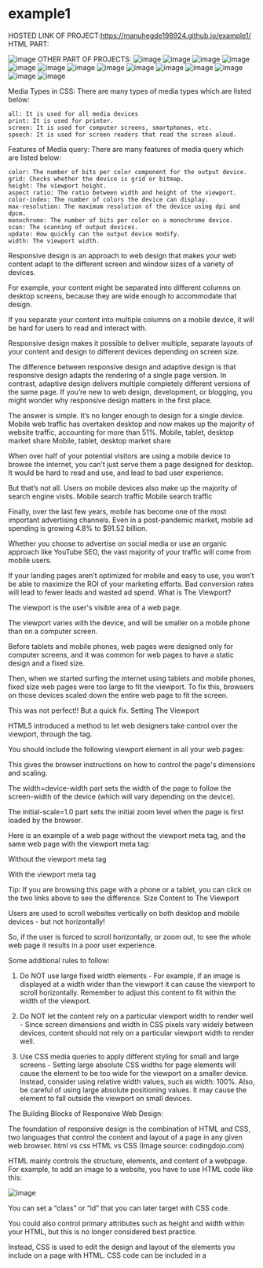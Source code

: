 # example1

HOSTED LINK OF PROJECT:https://manuhegde198924.github.io/example1/
HTML PART:

![image](https://github.com/manuhegde198924/example1/assets/128891377/368290eb-a1fd-46b0-b050-5be7403cd907)
OTHER PART OF PROJECTS:
![image](https://github.com/manuhegde198924/example1/assets/128891377/43e999cf-790b-4aa4-8a5e-ae6484d180fb)
![image](https://github.com/manuhegde198924/example1/assets/128891377/d2f8d753-c69a-4e7c-b3a9-4262b5e133c0)
![image](https://github.com/manuhegde198924/example1/assets/128891377/ec4d1f21-a944-491b-924c-39ac76fefd88)
![image](https://github.com/manuhegde198924/example1/assets/128891377/5e2e260c-9ff8-49bd-a61e-2f91362993bb)
![image](https://github.com/manuhegde198924/example1/assets/128891377/e9f72dc7-026e-4064-9c54-68cd71ff0877)
![image](https://github.com/manuhegde198924/example1/assets/128891377/ea02bc28-a46c-45f0-b759-885328990041)
![image](https://github.com/manuhegde198924/example1/assets/128891377/238f4af9-5e48-4c41-a218-3f081b90633b)
![image](https://github.com/manuhegde198924/example1/assets/128891377/413a2e80-23ce-4364-ae0c-f041751131af)
![image](https://github.com/manuhegde198924/example1/assets/128891377/e278dcf3-15b0-4908-9c0d-734c54878389)
![image](https://github.com/manuhegde198924/example1/assets/128891377/2fddc89b-d405-45a0-b421-e145d83cea2b)
![image](https://github.com/manuhegde198924/example1/assets/128891377/236cc3db-331e-4c0c-9004-f2f35d20f787)
![image](https://github.com/manuhegde198924/example1/assets/128891377/1dae32ab-8279-473e-9147-bc2b772b1932)
![image](https://github.com/manuhegde198924/example1/assets/128891377/be28141c-cedb-4856-a8be-2d423844e9a0)
![image](https://github.com/manuhegde198924/example1/assets/128891377/787ca100-b35a-4b1f-b0bd-d4a893f0c34d)

 
Media Types in CSS: There are many types of media types which are listed below:

    all: It is used for all media devices
    print: It is used for printer.
    screen: It is used for computer screens, smartphones, etc.
    speech: It is used for screen readers that read the screen aloud.

Features of Media query: There are many features of media query which are listed below:

    color: The number of bits per color component for the output device.
    grid: Checks whether the device is grid or bitmap.
    height: The viewport height.
    aspect ratio: The ratio between width and height of the viewport.
    color-index: The number of colors the device can display.
    max-resolution: The maximum resolution of the device using dpi and dpcm.
    monochrome: The number of bits per color on a monochrome device.
    scan: The scanning of output devices.
    update: How quickly can the output device modify.
    width: The viewport width.
Responsive design is an approach to web design that makes your web content adapt to the different screen and window sizes of a variety of devices.

For example, your content might be separated into different columns on desktop screens, because they are wide enough to accommodate that design.

If you separate your content into multiple columns on a mobile device, it will be hard for users to read and interact with.

Responsive design makes it possible to deliver multiple, separate layouts of your content and design to different devices depending on screen size.

The difference between responsive design and adaptive design is that responsive design adapts the rendering of a single page version. In contrast, adaptive design delivers multiple completely different versions of the same page.
If you’re new to web design, development, or blogging, you might wonder why responsive design matters in the first place.

The answer is simple. It’s no longer enough to design for a single device. Mobile web traffic has overtaken desktop and now makes up the majority of website traffic, accounting for more than 51%.
Mobile, tablet, desktop market share
Mobile, tablet, desktop market share

When over half of your potential visitors are using a mobile device to browse the internet, you can’t just serve them a page designed for desktop. It would be hard to read and use, and lead to bad user experience.

But that’s not all. Users on mobile devices also make up the majority of search engine visits.
Mobile search traffic
Mobile search traffic

Finally, over the last few years, mobile has become one of the most important advertising channels. Even in a post-pandemic market, mobile ad spending is growing 4.8% to $91.52 billion.

Whether you choose to advertise on social media or use an organic approach like YouTube SEO, the vast majority of your traffic will come from mobile users.

If your landing pages aren’t optimized for mobile and easy to use, you won’t be able to maximize the ROI of your marketing efforts. Bad conversion rates will lead to fewer leads and wasted ad spend.
What is The Viewport?

The viewport is the user's visible area of a web page.

The viewport varies with the device, and will be smaller on a mobile phone than on a computer screen.

Before tablets and mobile phones, web pages were designed only for computer screens, and it was common for web pages to have a static design and a fixed size.

Then, when we started surfing the internet using tablets and mobile phones, fixed size web pages were too large to fit the viewport. To fix this, browsers on those devices scaled down the entire web page to fit the screen.

This was not perfect!! But a quick fix.
Setting The Viewport

HTML5 introduced a method to let web designers take control over the viewport, through the <meta> tag.

You should include the following <meta> viewport element in all your web pages:
<meta name="viewport" content="width=device-width, initial-scale=1.0">

This gives the browser instructions on how to control the page's dimensions and scaling.

The width=device-width part sets the width of the page to follow the screen-width of the device (which will vary depending on the device).

The initial-scale=1.0 part sets the initial zoom level when the page is first loaded by the browser.

Here is an example of a web page without the viewport meta tag, and the same web page with the viewport meta tag:



Without the viewport meta tag



With the viewport meta tag

Tip: If you are browsing this page with a phone or a tablet, you can click on the two links above to see the difference.
Size Content to The Viewport

Users are used to scroll websites vertically on both desktop and mobile devices - but not horizontally!

So, if the user is forced to scroll horizontally, or zoom out, to see the whole web page it results in a poor user experience.

Some additional rules to follow:

1. Do NOT use large fixed width elements - For example, if an image is displayed at a width wider than the viewport it can cause the viewport to scroll horizontally. Remember to adjust this content to fit within the width of the viewport.

2. Do NOT let the content rely on a particular viewport width to render well - Since screen dimensions and width in CSS pixels vary widely between devices, content should not rely on a particular viewport width to render well.

3. Use CSS media queries to apply different styling for small and large screens - Setting large absolute CSS widths for page elements will cause the element to be too wide for the viewport on a smaller device. Instead, consider using relative width values, such as width: 100%. Also, be careful of using large absolute positioning values. It may cause the element to fall outside the viewport on small devices.

The Building Blocks of Responsive Web Design:

The foundation of responsive design is the combination of HTML and CSS, two languages that control the content and layout of a page in any given web browser.
html vs css
HTML vs CSS (Image source: codingdojo.com)

HTML mainly controls the structure, elements, and content of a webpage. For example, to add an image to a website, you have to use HTML code like this:

<img src="image.gif" alt="image" class=”full-width-img”>

You can set a “class” or “id” that you can later target with CSS code.

You could also control primary attributes such as height and width within your HTML, but this is no longer considered best practice.

Instead, CSS is used to edit the design and layout of the elements you include on a page with HTML. CSS code can be included in a <style> section of a HTML document, or as a separate stylesheet file.

For example, we could edit the width of all HTML images at the element level like this:

img {
width: 100%;
}

Or we could target the specific class “full-width-img” by adding a period in front.

.full-width-img {
width: 100%;
}
Responsive Web Design - Images

Resize the browser window to see how the image scales to fit the page.
Using The width Property

If the width property is set to a percentage and the height property is set to "auto", the image will be responsive and scale up and down:
Example
img {
  width: 100%;
  height: auto;
}

Notice that in the example above, the image can be scaled up to be larger than its original size. A better solution, in many cases, will be to use the max-width property instead.
Using The max-width Property

If the max-width property is set to 100%, the image will scale down if it has to, but never scale up to be larger than its original size:
Example
img {
  max-width: 100%;
  height: auto;
}
Add an Image to The Example Web Page
Example
img {
  width: 100%;
  height: auto;
}
Background Images

Background images can also respond to resizing and scaling.

Here we will show three different methods:

1. If the background-size property is set to "contain", the background image will scale, and try to fit the content area. However, the image will keep its aspect ratio (the proportional relationship between the image's width and height):

Here is the CSS code:
Example
div {
  width: 100%;
  height: 400px;
  background-image: url('img_flowers.jpg');
  background-repeat: no-repeat;
  background-size: contain;
  border: 1px solid red;
}

2. If the background-size property is set to "100% 100%", the background image will stretch to cover the entire content area:

Here is the CSS code:
Example
div {
  width: 100%;
  height: 400px;
  background-image: url('img_flowers.jpg');
  background-size: 100% 100%;
  border: 1px solid red;
}

3. If the background-size property is set to "cover", the background image will scale to cover the entire content area. Notice that the "cover" value keeps the aspect ratio, and some part of the background image may be clipped:

Here is the CSS code:
Example
div {
  width: 100%;
  height: 400px;
  background-image: url('img_flowers.jpg');
  background-size: cover;
  border: 1px solid red;
}
Different Images for Different Devices

A large image can be perfect on a big computer screen, but useless on a small device. Why load a large image when you have to scale it down anyway? To reduce the load, or for any other reasons, you can use media queries to display different images on different devices.

Here is one large image and one smaller image that will be displayed on different devices:
Example
/* For width smaller than 400px: */
body {
  background-image: url('img_smallflower.jpg');
}

/* For width 400px and larger: */
@media only screen and (min-width: 400px) {
  body {
    background-image: url('img_flowers.jpg');
  }
}

The Media query in CSS is used to create a responsive web design. It means that the view of a web page differs from system to system based on screen or media types. The breakpoint specifies for what device-width size, the content is just starting to break or deform.

Media queries can be used to check many things:

    width and height of the viewport
    width and height of the device
    Orientation
    Resolution

A media query consist of a media type that can contain one or more expression which can be either true or false. The result of the query is true if the specified media matches the type of device the document is displayed on. If the media query is true then a style sheet is applied.

Syntax:

@media not | only mediatype and (expression) {
    // Code content
}

Example: This example illustrates the CSS media query with the different device-width for making it responsive.

<!DOCTYPE html>
<html>
 
<head>
    <title>CSS media query</title>
    <style>
        body {
            text-align: center;
        }
 
        .gfg {
            font-size: 40px;
            font-weight: bold;
            color: green;
        }
 
        @media screen and (max-width:800px) {
            body {
                text-align: center;
                background-color: green;
            }
 
            .gfg {
                font-size: 30px;
                font-weight: bold;
                color: white;
            }
 
            .geeks {
                color: white;
            }
        }
 
        @media screen and (max-width:500px) {
            body {
                text-align: center;
                background-color: blue;
            }
        }
    </style>
</head>
 
<body>
    <div class="gfg">
        GeeksforGeeks
    </div>
    <div class="geeks">
        A computer science portal for geeks
    </div>
</body>
 
</html>

Output: From the output, we can see that if the max-width of the screen is reduced to 800px then the background color changes to green & if the max-width of the screen is reduced to 500px then the background color will turn to blue. For the desktop size width, the background color will be white.

Media Types in CSS: There are many types of media types which are listed below:

    all: It is used for all media devices
    print: It is used for printer.
    screen: It is used for computer screens, smartphones, etc.
    speech: It is used for screen readers that read the screen aloud.

Features of Media query: There are many features of media query which are listed below:

    color: The number of bits per color component for the output device.
    grid: Checks whether the device is grid or bitmap.
    height: The viewport height.
    aspect ratio: The ratio between width and height of the viewport.
    color-index: The number of colors the device can display.
    max-resolution: The maximum resolution of the device using dpi and dpcm.
    monochrome: The number of bits per color on a monochrome device.
    scan: The scanning of output devices.
    update: How quickly can the output device modify.
    width: The viewport width.
You can use the media query min-device-width, instead of min-width, which checks the device width, instead of the browser width. Then the image will not change when you resize the browser window:
Example
/* For devices smaller than 400px: */
body {
  background-image: url('img_smallflower.jpg');
}

/* For devices 400px and larger: */
@media only screen and (min-device-width: 400px) {
  body {
    background-image: url('img_flowers.jpg');
  }
}
The HTML <picture> Element

The HTML <picture> element gives web developers more flexibility in specifying image resources.

The most common use of the <picture> element will be for images used in responsive designs. Instead of having one image that is scaled up or down based on the viewport width, multiple images can be designed to more nicely fill the browser viewport.

The <picture> element works similar to the <video> and <audio> elements. You set up different sources, and the first source that fits the preferences is the one being used:
Example
<picture>
  <source srcset="img_smallflower.jpg" media="(max-width: 400px)">
  <source srcset="img_flowers.jpg">
  <img src="img_flowers.jpg" alt="Flowers">
</picture>

The srcset attribute is required, and defines the source of the image.

The media attribute is optional, and accepts the media queries you find in CSS @media rule.

You should also define an <img> element for browsers that do not support the <picture> element.

You can also control the design beyond just height, width, and color. Using CSS like this is how you make a design responsive when you combine it with a technique called media query.
Media Queries

A media query is a fundamental part of CSS3 that lets you render content to adapt to different factors like screen size or resolution.
media queries - responsive web design
Media queries for desktop, tablet, smartphone

It works in a similar way to an “if clause” in some programming languages, basically checking if a screen’s viewport is wide enough or too wide before executing the appropriate code.

@media screen and (min-width: 780px) {
.full-width-img {
margin: auto;
width: 90%;
}

If the screen is at least 780 pixels wide, “full-width-img” class images will take up 90% of the screen and be automatically centered by equally wide margins.
Fluid Layouts

A fluid layout is an essential part of modern responsive design. In the good old days, you would set a static value for every HTML element, like 600 pixels.

A fluid layout relies instead on dynamic values like a percentage of the viewport width.
fluid layout - responsive web design
Example of fluid layout

This approach will dynamically increase or decrease the different container element sizes based on the size of the screen.
Flexbox Layout

While a percentage-based layout is fluid, many designers and web developers felt it was not dynamic or flexible enough. Flexbox is a CSS module designed as a more efficient way to lay out multiple elements, even when the size of the contents inside the container is unknown.

A flex container expands items to fill available free space or shrinks them to prevent overflow. These flex containers have a number of unique properties, like justify-content, that you can’t edit with a regular HTML element.
flexbox justify
Flexbox container

It’s a complicated topic, so if you want to use it in your design, you should read CSS Tricks’ flexbox guide.
Responsive Images

The most basic iteration of responsive images follows the same concept as a fluid layout, using a dynamic unit to control the width or height. The sample CSS code we covered earlier already accomplishes this:

img {
width: 100%;
}

The % unit approximates to a single percentage of the width or height of the viewport and makes sure the image remains in proportion to the screen.

The problem with this approach is that every user has to download the full-sized image, even on mobile.

To serve different versions scaled for different devices, you need to use the HTML srcset attribute in your img tags, to specify more than one image size to choose from.

<img srcset="large-img.jpg 1024w,
middle-img.jpg 640w,
small-img.jpg  320w"
src="small.jpg"
/>

WordPress automatically uses this functionality for images included in posts or pages.
Speed

When you’re attempting to create a responsive design for your website, the loading speed should be a top priority.

Pages that load in 2 seconds have an average 9% bounce rate, while pages that take 5 seconds lead to a 38% bounce rate.

Your approach to responsiveness must not block or delay your page’s first render any more than it needs to.

There are several ways you could make your pages faster. Optimizing your images, implementing caching, minification, using a more efficient CSS layout, avoiding render-blocking JS, and improving your critical rendering path are all great ideas you should consider.

Kinsta customers have access to a quick and easy way to accomplish this by using the code minification feature that is built right into the MyKinsta dashboard, allowing customers to enable automatic CSS and JavaScript minification with a simple click.

You could also try to implement Google AMP for your mobile pages, but in our Google AMP case study, our mobile leads dropped by a whopping 59%.
Common Responsive Breakpoints

To work with media queries, you need to decide on the “responsive breakpoints” or screen size breakpoints. A breakpoint is the width of the screen where you use a media query to implement new CSS styles.
Common screen sizes

    Mobile: 360 x 640
    Mobile: 375 x 667
    Mobile: 360 x 720
    iPhone X: 375 x 812
    Pixel 2: 411 x 731
    Tablet: 768 x 1024
    Laptop: 1366 x 768
    High-res laptop or desktop: 1920 x 1080

If you choose a mobile-first approach to design, with a single column and smaller font sizes as the basis, you don’t need to include mobile breakpoints — unless you want to optimize the design for specific models.
mobile first - responsive web design
Mobile-first design (Image source: silocreativo.com)

So you can create a basic responsive design with just two breakpoints, one for tablets and one for laptops and desktop computers.
What is a Media Query?

Media query is a CSS technique introduced in CSS3.

It uses the @media rule to include a block of CSS properties only if a certain condition is true.
Example

If the browser window is 600px or smaller, the background color will be lightblue:
@media only screen and (max-width: 600px) {
  body {
    background-color: lightblue;
  }
}
Add a Breakpoint

Earlier in this tutorial we made a web page with rows and columns, and it was responsive, but it did not look good on a small screen.

Media queries can help with that. We can add a breakpoint where certain parts of the design will behave differently on each side of the breakpoint.

Desktop

Phone

Use a media query to add a breakpoint at 768px:
Example

When the screen (browser window) gets smaller than 768px, each column should have a width of 100%:
/* For desktop: */
.col-1 {width: 8.33%;}
.col-2 {width: 16.66%;}
.col-3 {width: 25%;}
.col-4 {width: 33.33%;}
.col-5 {width: 41.66%;}
.col-6 {width: 50%;}
.col-7 {width: 58.33%;}
.col-8 {width: 66.66%;}
.col-9 {width: 75%;}
.col-10 {width: 83.33%;}
.col-11 {width: 91.66%;}
.col-12 {width: 100%;}

@media only screen and (max-width: 768px) {
  /* For mobile phones: */
  [class*="col-"] {
    width: 100%;
  }
}
ADVERTISEMENT
Always Design for Mobile First

Mobile First means designing for mobile before designing for desktop or any other device (This will make the page display faster on smaller devices).

This means that we must make some changes in our CSS.

Instead of changing styles when the width gets smaller than 768px, we should change the design when the width gets larger than 768px. This will make our design Mobile First:
Example
/* For mobile phones: */
[class*="col-"] {
  width: 100%;
}

@media only screen and (min-width: 768px) {
  /* For desktop: */
  .col-1 {width: 8.33%;}
  .col-2 {width: 16.66%;}
  .col-3 {width: 25%;}
  .col-4 {width: 33.33%;}
  .col-5 {width: 41.66%;}
  .col-6 {width: 50%;}
  .col-7 {width: 58.33%;}
  .col-8 {width: 66.66%;}
  .col-9 {width: 75%;}
  .col-10 {width: 83.33%;}
  .col-11 {width: 91.66%;}
  .col-12 {width: 100%;}
}
Another Breakpoint

You can add as many breakpoints as you like.

We will also insert a breakpoint between tablets and mobile phones.

Desktop

Tablet

Phone

We do this by adding one more media query (at 600px), and a set of new classes for devices larger than 600px (but smaller than 768px):
Example

Note that the two sets of classes are almost identical, the only difference is the name (col- and col-s-):
/* For mobile phones: */
[class*="col-"] {
  width: 100%;
}

@media only screen and (min-width: 600px) {
  /* For tablets: */
  .col-s-1 {width: 8.33%;}
  .col-s-2 {width: 16.66%;}
  .col-s-3 {width: 25%;}
  .col-s-4 {width: 33.33%;}
  .col-s-5 {width: 41.66%;}
  .col-s-6 {width: 50%;}
  .col-s-7 {width: 58.33%;}
  .col-s-8 {width: 66.66%;}
  .col-s-9 {width: 75%;}
  .col-s-10 {width: 83.33%;}
  .col-s-11 {width: 91.66%;}
  .col-s-12 {width: 100%;}
}

@media only screen and (min-width: 768px) {
  /* For desktop: */
  .col-1 {width: 8.33%;}
  .col-2 {width: 16.66%;}
  .col-3 {width: 25%;}
  .col-4 {width: 33.33%;}
  .col-5 {width: 41.66%;}
  .col-6 {width: 50%;}
  .col-7 {width: 58.33%;}
  .col-8 {width: 66.66%;}
  .col-9 {width: 75%;}
  .col-10 {width: 83.33%;}
  .col-11 {width: 91.66%;}
  .col-12 {width: 100%;}
}

It might seem odd that we have two sets of identical classes, but it gives us the opportunity in HTML, to decide what will happen with the columns at each breakpoint:
HTML Example

For desktop:

The first and the third section will both span 3 columns each. The middle section will span 6 columns.

For tablets:

The first section will span 3 columns, the second will span 9, and the third section will be displayed below the first two sections, and it will span 12 columns:
<div class="row">
  <div class="col-3 col-s-3">...</div>
  <div class="col-6 col-s-9">...</div>
  <div class="col-3 col-s-12">...</div>
</div>
Typical Device Breakpoints

There are tons of screens and devices with different heights and widths, so it is hard to create an exact breakpoint for each device. To keep things simple you could target five groups:
Example
/* Extra small devices (phones, 600px and down) */
@media only screen and (max-width: 600px) {...}

/* Small devices (portrait tablets and large phones, 600px and up) */
@media only screen and (min-width: 600px) {...}

/* Medium devices (landscape tablets, 768px and up) */
@media only screen and (min-width: 768px) {...}

/* Large devices (laptops/desktops, 992px and up) */
@media only screen and (min-width: 992px) {...}

/* Extra large devices (large laptops and desktops, 1200px and up) */
@media only screen and (min-width: 1200px) {...}
Orientation: Portrait / Landscape

Media queries can also be used to change layout of a page depending on the orientation of the browser.

You can have a set of CSS properties that will only apply when the browser window is wider than its height, a so called "Landscape" orientation:
Example

The web page will have a lightblue background if the orientation is in landscape mode:
@media only screen and (orientation: landscape) {
  body {
    background-color: lightblue;
  }
}
Hide Elements With Media Queries

Another common use of media queries, is to hide elements on different screen sizes:
I will be hidden on small screens.
Example
/* If the screen size is 600px wide or less, hide the element */
@media only screen and (max-width: 600px) {
  div.example {
    display: none;
  }
}
Change Font Size With Media Queries

You can also use media queries to change the font size of an element on different screen sizes:
Variable Font Size.
Example
/* If the screen size is 601px or more, set the font-size of <div> to 80px */
@media only screen and (min-width: 601px) {
  div.example {
    font-size: 80px;
  }
}

/* If the screen size is 600px or less, set the font-size of <div> to 30px */
@media only screen and (max-width: 600px) {
  div.example {
    font-size: 30px;
  }
}
CSS @media Reference

For a full overview of all the media types and features/expressions, please look at the @media rule in our CSS reference.




